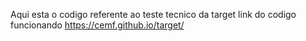 Aqui esta o codigo referente ao teste tecnico da target 
 
 
link do codigo funcionando https://cemf.github.io/target/

